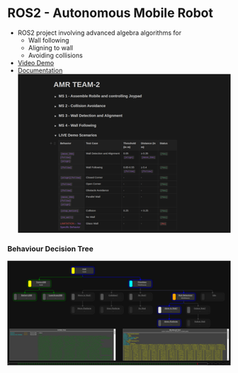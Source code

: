 # ROS2 - Autonomous Mobile Robot
- ROS2 project involving advanced algebra algorithms for
  - Wall following
  - Aligning to wall
  - Avoiding collisions
- [Video Demo](https://drive.google.com/file/d/12CTqNDJMsaQ99Z0C6jyIO5NFtHDNJgtm/view?usp=sharing)
- [Documentation](https://www.notion.so/shaxpy/AMR-TEAM-2-e0c2091d62ba4ed791275f145d655237?pvs=4)
![DOC](docs/Doc.png)
### Behaviour Decision Tree
![BDD](docs/BDD.png)

